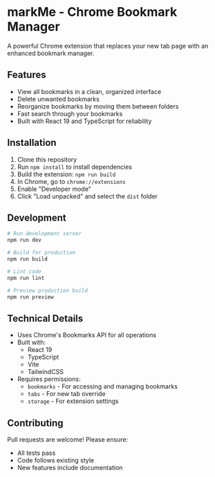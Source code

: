 # markMe - Chrome Bookmark Manager

A powerful Chrome extension that replaces your new tab page with an enhanced bookmark manager.

## Features

- View all bookmarks in a clean, organized interface
- Delete unwanted bookmarks
- Reorganize bookmarks by moving them between folders
- Fast search through your bookmarks
- Built with React 19 and TypeScript for reliability

## Installation

1. Clone this repository
2. Run `npm install` to install dependencies
3. Build the extension: `npm run build`
4. In Chrome, go to `chrome://extensions`
5. Enable "Developer mode"
6. Click "Load unpacked" and select the `dist` folder

## Development

```bash
# Run development server
npm run dev

# Build for production
npm run build

# Lint code
npm run lint

# Preview production build
npm run preview
```

## Technical Details

- Uses Chrome's Bookmarks API for all operations
- Built with:
  - React 19
  - TypeScript
  - Vite
  - TailwindCSS
- Requires permissions:
  - `bookmarks` - For accessing and managing bookmarks
  - `tabs` - For new tab override
  - `storage` - For extension settings

## Contributing

Pull requests are welcome! Please ensure:
- All tests pass
- Code follows existing style
- New features include documentation
